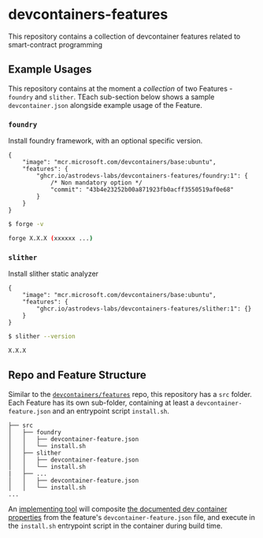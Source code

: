 # devcontainers-features

This repository contains a collection of devcontainer features related to smart-contract programming

## Example Usages

This repository contains at the moment a _collection_ of two Features - `foundry` and `slither`. TEach sub-section below shows a sample `devcontainer.json` alongside example usage of the Feature.

### `foundry`

Install foundry framework, with an optional specific version.

```jsonc
{
    "image": "mcr.microsoft.com/devcontainers/base:ubuntu",
    "features": {
        "ghcr.io/astrodevs-labs/devcontainers-features/foundry:1": {
            /* Non mandatory option */
            "commit": "43b4e23252b00a871923fb0acff3550519af0e68"
        }
    }
}
```

```bash
$ forge -v

forge X.X.X (xxxxxx ...)
```

### `slither`

Install slither static analyzer

```jsonc
{
    "image": "mcr.microsoft.com/devcontainers/base:ubuntu",
    "features": {
        "ghcr.io/astrodevs-labs/devcontainers-features/slither:1": {}
    }
}
```

```bash
$ slither --version

X.X.X
```

## Repo and Feature Structure

Similar to the [`devcontainers/features`](https://github.com/devcontainers/features) repo, this repository has a `src` folder.  Each Feature has its own sub-folder, containing at least a `devcontainer-feature.json` and an entrypoint script `install.sh`. 

```
├── src
│   ├── foundry
│   │   ├── devcontainer-feature.json
│   │   └── install.sh
│   ├── slither
│   │   ├── devcontainer-feature.json
│   │   └── install.sh
|   ├── ...
│   │   ├── devcontainer-feature.json
│   │   └── install.sh
...
```

An [implementing tool](https://containers.dev/supporting#tools) will composite [the documented dev container properties](https://containers.dev/implementors/features/#devcontainer-feature-json-properties) from the feature's `devcontainer-feature.json` file, and execute in the `install.sh` entrypoint script in the container during build time.  